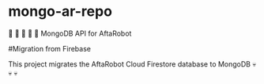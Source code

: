 # mongo-ar-repo

 🧡 💛 💚 💙 💜  MongoDB API for AftaRobot

#Migration from Firebase

This project migrates the AftaRobot Cloud Firestore database to MongoDB 💀 💀 💀 

